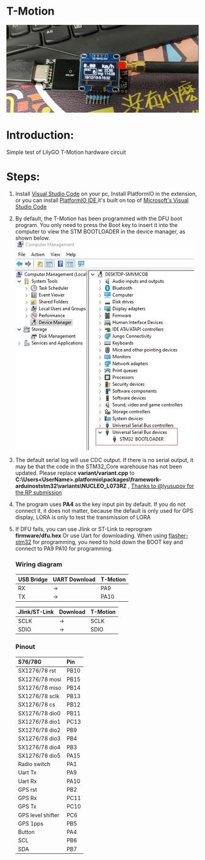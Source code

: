 # T-Motion

![](image/product.jpg)

# Introduction:

Simple test of LilyGO T-Motion hardware circuit


# Steps:
1. Install [Visual Studio Code](https://code.visualstudio.com/) on your pc, Install PlatformIO in the extension, or you can install [PlatformIO IDE](https://platformio.org/platformio-ide),it's built on top of [Microsoft's Visual Studio Code](https://code.visualstudio.com/)

2. By default, the T-Motion has been programmed with the DFU boot program. You only need to press the Boot key to insert it into the computer to view the STM BOOTLOADER in the device manager, as shown below.
![](image/management.jpg)

1. The default serial log will use CDC output. If there is no serial output, it may be that the code in the STM32_Core warehouse has not been updated. Please replace **variant/variant.cpp** to **C:\Users\<UserName>\.platformio\packages\framework-arduinoststm32\variants\NUCLEO_L073RZ** , [Thanks to @lyusupov for the RP submission](https://github.com/stm32duino/Arduino_Core_STM32/pull/773) 

2. The program uses **PA4** as the key input pin by default. If you do not connect it, it does not matter, because the default is only used for GPS display, LORA is only to test the transmission of LORA

3. If DFU fails, you can use Jlink or ST-Link to reprogram **firmware/dfu.hex**
Or use Uart for downloading. When using [flasher-stm32](https://www.st.com/en/development-tools/flasher-stm32.html) for programming, you need to hold down the BOOT key and connect to PA9 PA10 for programming.


    ### Wiring diagram
    | USB Bridge | UART Download | T-Motion |
    | ---------- | ------------- | -------- |
    | RX         | ->            | PA9      |
    | TX         | ->            | PA10     |

    | Jlink/ST-Link | Download | T-Motion |
    | ------------- | -------- | -------- |
    | SCLK          | ->       | SCLK     |
    | SDIO          | ->       | SDIO     |

    ### Pinout
    | S76/78G           | Pin  |
    | ----------------- | ---- |
    | SX1276/78 rst     | PB10 |
    | SX1276/78 mosi    | PB15 |
    | SX1276/78 miso    | PB14 |
    | SX1276/78 sclk    | PB13 |
    | SX1276/78 cs      | PB12 |
    | SX1276/78 dio0    | PB11 |
    | SX1276/78 dio1    | PC13 |
    | SX1276/78 dio2    | PB9  |
    | SX1276/78 dio3    | PB4  |
    | SX1276/78 dio4    | PB3  |
    | SX1276/78 dio5    | PA15 |
    | Radio switch      | PA1  |
    | Uart Tx           | PA9  |
    | Uart Rx           | PA10 |
    | GPS rst           | PB2  |
    | GPS Rx            | PC11 |
    | GPS Tx            | PC10 |
    | GPS level shifter | PC6  |
    | GPS 1pps          | PB5  |
    | Button            | PA4  |
    | SCL               | PB6  |
    | SDA               | PB7  |

















